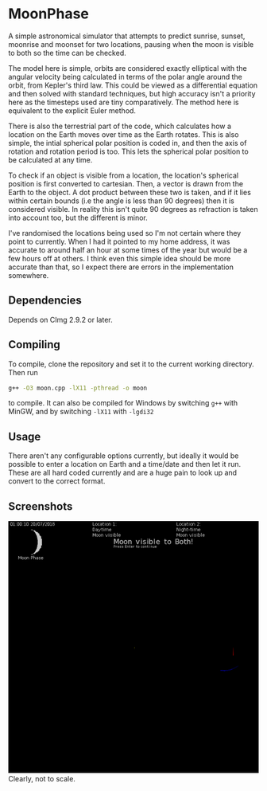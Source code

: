 # MoonPhase
A simple astronomical simulator that attempts to predict sunrise, sunset, moonrise and moonset for two locations, pausing when the moon is visible to both so the time can be checked.

The model here is simple, orbits are considered exactly elliptical with the angular velocity being calculated in terms of the polar angle around the orbit, from Kepler's third law. This could be viewed as a differential equation and then solved with standard techniques, but high accuracy isn't a priority here as the timesteps used are tiny comparatively. The method here is equivalent to the explicit Euler method. 

There is also the terrestrial part of the code, which calculates how a location on the Earth moves over time as the Earth rotates. This is also simple, the intial spherical polar position is coded in, and then the axis of rotation and rotation period is too. This lets the spherical polar position to be calculated at any time.

To check if an object is visible from a location, the location's spherical position is first converted to cartesian. Then, a vector is drawn from the Earth to the object. A dot product between these two is taken, and if it lies within certain bounds (i.e the angle is less than 90 degrees) then it is considered visible. In reality this isn't quite 90 degrees as refraction is taken into account too, but the different is minor.

I've randomised the locations being used so I'm not certain where they point to currently. When I had it pointed to my home address, it was accurate to around half an hour at some times of the year but would be a few hours off at others. I think even this simple idea should be more accurate than that, so I expect there are errors in the implementation somewhere.

## Dependencies
Depends on CImg 2.9.2 or later. 

## Compiling
To compile, clone the repository and set it to the current working directory. Then run
```sh
g++ -O3 moon.cpp -lX11 -pthread -o moon
```
to compile. It can also be compiled for Windows by switching `g++` with MinGW, and by switching `-lX11` with `-lgdi32`

## Usage
There aren't any configurable options currently, but ideally it would be possible to enter a location on Earth and a time/date and then let it run. These are all hard coded currently and are a huge pain to look up and convert to the correct format.

## Screenshots
![](https://github.com/Asa-Hopkins/MoonPhase/blob/main/screenshots/Screenshot.png)
Clearly, not to scale.
